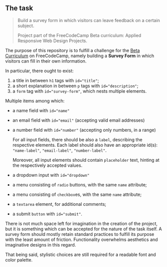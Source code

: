 <!-- Link to the working pen right [here](). -->

## The task 

> Build a survey form in which visitors can leave feedback on a certain subject.
>
> Project part of the FreeCodeCamp Beta curriculum: Applied Responsive Web Design Projects.

The purpose of this repository is to fulfill a challenge for the [Beta Curriculum](beta.freecodecamp.org) on FreeCodeCamp, namely building a **Survey Form** in which visitors can fill in their own information.

<!-- A project resembling [this one](https://codepen.io/freeCodeCamp/full/VPaoNP). A project fulfilling multiple conditions. -->

In particular, there ought to exist:

1. a title in between `h1` tags with `id="title"`;
2. a short explanation in between `p` tags with `id="description"`;
3. a `form` tag with `id="survey-form"`, which nests multiple elements.

  Multiple items among which:

  - a name field with `id="name"`
  - an email field with `id="email"` (accepting valid email addresses)
  - a number field with `id="number"` (accepting only numbers, in a range)

    For all input fields, there should be also a `label`, describing the respective elements. Each label should also have an appropriate id(s): `"name-label"`, `"email-label"`, `"number-label"`.

    Moreover, all input elements should contain `placeholder` text, hinting at the respectively accepted values.

  - a dropdown input with `id="dropdown"`
  - a menu consisting of `radio` buttons, with the same `name` attribute;
  - a menu consisting of `checkbox`es, with the same `name` attribute;
  - a `textarea` element, for additional comments;
  - a submit `button` with `id="submit"`.


There is not much space left for imagination in the creation of the project, but it is something which can be accepted for the nature of the task itself. A survey form should mostly retain standard practices to fulfill its purpose with the least amount of friction. Functionality overwhelms aesthetics and imaginative designs in this regard.

That being said, stylistic choices are still required for a readable font and color palette.

<!-- # Lessons learned 

## HTML

- input fields can be made mandatory with the **required**  attribute, directly declared in the input element itself:

  ```HTML
  <input ... required>
  ```

- input elements accept different **types** modifying the type of data to be accepted; in the project the following are used:

  - `text`; default value accepting all keystrokes;
  - `email`; forcing the email format *somebody@gmail.com*;
  - `number`; namely accepting numbers instead of string characters;
  - `checkbox`; prompting the checkbox interface;
  - `radio`; for radio buttons.

- labels paired to each input ought to have a **for** attribute matching the **id** of the respective input:

  ```HTML
  <label for="name">Name</label>
  <input id="name">
  ```

  The same is true in the fieldset element and in the dropdown menu, where labels match the select elements.

- in the dropdown menu it is possible to pre-select one of the options with the **selected** attribute:

  ```HTML
  <option selected></option>
  ```

- as the input + label elements in the fieldset are not nested in a block element, the radio buttons and checkboxes would be displayed inline; to avoid this issue introduce a line break **`<br>`** after each pair:


- for the dropdown menu and the fieldset alike, the input elements have the attributes of **name** and **value**. The former is used to identify the elemnt at a later stage (perhaps even in Javascript), while the latter is used to set the value associated with each option. Together they are used to identify which option was selected once the form is submitted.

- input of type text and numbers, as well as the textarea, have a placeholder attribute hinting at the type of data to be submitted. This is styled to be slightly transparent, by default.


## SCSS 

For several selectors, property-value pairs often repeat themselves. For instance, the following lines are repeated for input, select and even the textarea elements:

```SCSS
font-size: 1.1rem;
font-family: $font-family-text;
padding: 0.5rem;
border: none;
border-bottom: 1px solid darken($darker-color, 10%);
outline: none;
```

This is where **extend** can be used, defining the properties once and extending them on the required element. 

The challenge is to include properties that are connected together, such as font-family and font-size, in a single extend. This to avoid extremely specific extend values, applicable to only one custom scenario and to create extend statements with understandable purposes.

It is a minor specification for the small-scale project, but something of which to be aware when scaling up to larger files. For instance, the following two extends are declared atop the SCSS document:

```SCSS
%field-reset {
  border: none;
  outline: none;
}
%field-style {
  font-size: 1.1rem;
  font-family: $font-family-text;
  padding: 0.5rem;
  border-bottom: 1px solid darken($darker-color, 10%);
}
```

While they are applied together on multiple selectors, they are not merged in a single extend statement, exactly to fulfill the explained logic. One extend is used to reset some values, the other to style the elements. Each has its own purpose and reason for being.
 -->
